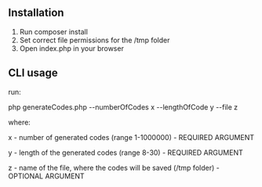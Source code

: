 ## Installation
1. Run composer install
2. Set correct file permissions for the /tmp folder
3. Open index.php in your browser

## CLI usage

run:
 
php generateCodes.php --numberOfCodes x --lengthOfCode y --file z

where:

x - number of generated codes (range 1-1000000) - REQUIRED ARGUMENT

y - length of the generated codes (range 8-30) - REQUIRED ARGUMENT

z - name of the file, where the codes will be saved (/tmp folder) - OPTIONAL ARGUMENT

